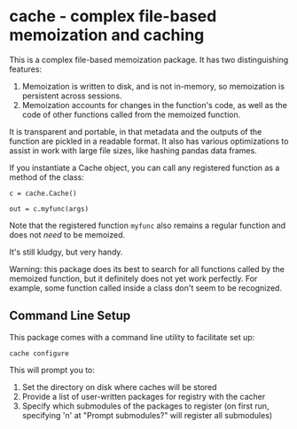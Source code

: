 # cache - complex file-based memoization and caching


This is a complex file-based memoization package. It has two distinguishing features:

1. Memoization is written to disk, and is not in-memory, so memoization is persistent across sessions.
2. Memoization accounts for changes in the function's code, as well as the code of other functions called from the memoized function.


It is transparent and portable, in that metadata and the outputs of the function are pickled in a readable format. It also has various optimizations to assist in work with large file sizes, like hashing pandas data frames.

If you instantiate a Cache object, you can call any registered function as a method of the class:

```
c = cache.Cache()

out = c.myfunc(args)
```
Note that the registered function `myfunc` also remains a regular function and does not *need* to be memoized.

It's still kludgy, but very handy.

Warning: this package does its best to search for all functions called by the memoized function, but it definitely does not yet work perfectly. For example, some function called inside a class don't seem to be recognized.



## Command Line Setup ##

This package comes with a command line utility to facilitate set up:

`cache configure`

This will prompt you to:
1. Set the directory on disk where caches will be stored
2. Provide a list of user-written packages for registry with the cacher
3. Specify which submodules of the packages to register
	(on first run, specifying 'n' at "Prompt submodules?" will register all submodules)
